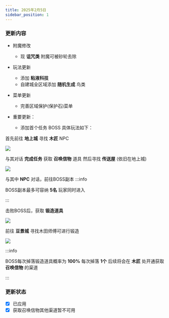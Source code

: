 ```yaml
---
title: 2025年2月5日
sidebar_position: 1
---
```


### 更新内容

- 附魔修改
    - 现 **诅咒类** 附魔可被砂轮去除

- 玩法更新
    - 添加 **粘液科技**
    - 自建城全区域添加 **随机生成** 鸟类

- 菜单更新
    - 完善区域保护(保护石)菜单



- 重要更新：
    - 添加首个任务 BOSS 具体玩法如下：

首先前往 **地上城** 寻找 **木匠** NPC

![](https://s21.ax1x.com/2025/02/05/pEe1YCT.png)

与其对话 **完成任务** 获取 **召唤信物** 道具
然后寻找 **传送屋** (依旧在地上城)

![](https://s21.ax1x.com/2025/02/05/pEe1t8U.png)

与其中 **NPC** 对话，前往BOSS副本
:::info

BOSS副本最多可容纳 **5名** 玩家同时进入

:::

击败BOSS后，获取 **锻造道具**

![](https://s21.ax1x.com/2025/02/05/pEe18U0.png)

前往 **豆景城** 寻找木田师傅可进行锻造

![](https://s21.ax1x.com/2025/02/05/pEe1G5V.png)

:::info

BOSS每次掉落锻造道具概率为 **100%** 每次掉落 **1个**
后续将会在 **木匠** 处开通获取 **召唤信物** 的渠道

:::


### 更新状态

- [x] 已应用
- [x] 获取召唤信物其他渠道暂不可用
